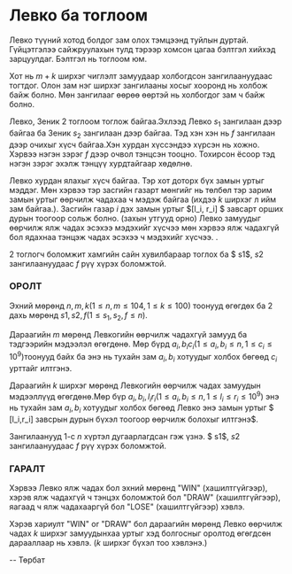 Левко ба тоглоом
================

Левко түүний хотод болдог зам олох тэмцээнд туйлын дуртай. Гүйцэтгэлээ сайжруулахын тулд тэрээр хомсон цагаа бэлтгэл хийхэд зарцуулдаг. Бэлтгэл нь тоглоом юм.

Хот нь $m+k$ ширхэг чиглэлт замуудаар холбогдсон зангилаануудаас тогтдог. Олон зам нэг ширхэг зангилааны хосыг хооронд нь холбож байж болно. Мөн зангилааг өөрөө өөртэй нь холбогдог зам ч байж болно.

Левко, Зеник 2 тоглоом тоглож байгаа.Эхлээд Левко $s_1$ зангилаан дээр байгаа ба Зеник $s_2$ зангилаан дээр байгаа. Тэд хэн хэн нь $f$ зангилаан дээр очихыг хүсч байгаа.Хэн хурдан хүссэндээ хүрсэн нь хожно. Хэрвээ нэгэн зэрэг $f$ дээр очвол тэнцсэн тооцно. Тохирсон ёсоор тэд нэгэн зэрэг эхэлж тэнцүү хурдтайгаар хөдөлнө.

Левко хурдан ялахыг хүсч байгаа. Тэр хот доторх бүх замын уртыг мэддэг. Мөн хэрвээ тэр засгийн газарт мөнгийг нь төлбөл тэр зарим замын уртыг өөрчилж чадахаа ч мэдэж байгаа (ихдээ $k$ ширхэг л ийм зам байгаа.). Засгийн газар $i$ дэх замын уртыг $[l_i, r_i] $ завсарт орших дурын тоогоор сольж болно. (захын утгууд орно) Левко замуудыг өөрчилж ялж чадах эсэхээ мэдэхийг хүсчээ мөн хэрвээ ялж чадахгүй бол ядахнаа тэнцэж чадах эсэхээ ч мэдэхийг хүсчээ. .

2 тоглогч боломжит хамгийн сайн хувилбараар тоглох ба $ s1$, $s2$ зангилаануудаас  $f$ рүү хүрэх боломжтой.

### ОРОЛТ

Эхний мөрөнд $n, m ,k (1\le n,m\le 104, 1\le k\le 100)$ тоонууд өгөгдөх ба 2 дахь мөрөнд $s1, s2 , f (1\le s_1,s_2,f\le n)$.

Дараагийн $m$ мөрөнд Левкогийн өөрчилж чадахгүй замууд ба тэдгээрийн мэдээлэл өгөгдөнө. Мөр бүрд $a_i, b_i  c_i (1\le a_i,b_i\le n, 1\le c_i\le 10^9)$тоонууд байх ба энэ нь тухайн зам $a_i, b_i$ хотуудыг холбох бөгөөд $c_i$  урттайг илтгэнэ.

Дараагийн $k$ ширхэг мөрөнд Левкогийн өөрчилж чадах замуудын мэдээллүүд өгөгдөнө.Мөр бүр $a_i, b_i, l_i  r_i (1\le a_i,b_i\le n,1\le l_i\le r_i\le 10^9)$ энэ нь тухайн зам $a_i, b_i$ хотуудыг холбох бөгөөд Левко энэ замын уртыг $ [l_i,r_i] завсрын дурын бүхэл тоогоор өөрчилж болохыг илтгэнэ$.

Зангилаанууд $1$-с  $n$ хүртэл дугаарлагдсан гэж үзнэ. $ s1$, $s2$ зангилаануудаас  $f$ рүү хүрэх боломжтой.

### ГАРАЛТ

Хэрвээ Левко ялж чадах бол эхний мөрөнд "WIN"  (хашилтгүйгээр), хэрэв ялж чадахгүй ч тэнцэх боломжтой бол "DRAW" (хашилтгүйгээр), яагаад ч ялж чадахааргүй бол "LOSE" (хашилтгүйгээр) хэвлэ.

Хэрэв хариулт "WIN" or "DRAW" бол дараагийн мөрөнд Левко өөрчилж чадах $k$ ширхэг замуудынхаа уртыг хэд болгосныг оролтод өгөгдсөн дарааллаар нь хэвлэ. ($k$ ширхэг бүхэл тоо хэвлэнэ.)

-- Төрбат
